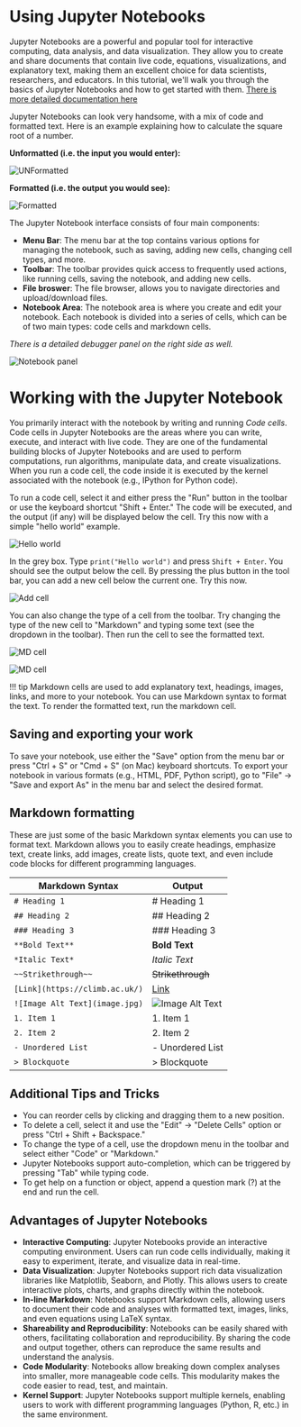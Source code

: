 # Using Jupyter Notebooks

Jupyter Notebooks are a powerful and popular tool for interactive computing, data analysis, and data visualization. They allow you to create and share documents that contain live code, equations, visualizations, and explanatory text, making them an excellent choice for data scientists, researchers, and educators. In this tutorial, we'll walk you through the basics of Jupyter Notebooks and how to get started with them. [There is more detailed documentation here](https://jupyterlab.readthedocs.io/en/stable/user/running.html)

Jupyter Notebooks can look very handsome, with a mix of code and formatted text. Here is an example explaining how to calculate the square root of a number. 

**Unformatted (i.e. the input you would enter):**

![UNFormatted](../img/jp-unformatted.png)

**Formatted (i.e. the output you would see):**

![Formatted](../img/jp-formatted.png)


The Jupyter Notebook interface consists of four main components:

* **Menu Bar**: The menu bar at the top contains various options for managing the notebook, such as saving, adding new cells, changing cell types, and more.
* **Toolbar**: The toolbar provides quick access to frequently used actions, like running cells, saving the notebook, and adding new cells.
* **File broswer**: The file browser, allows you to navigate directories and upload/download files.
* **Notebook Area**: The notebook area is where you create and edit your notebook. Each notebook is divided into a series of cells, which can be of two main types: code cells and markdown cells.

*There is a detailed debugger panel on the right side as well.*

![Notebook panel](../img/jp-notebook.png)

# Working with the Jupyter Notebook

You primarily interact with the notebook by writing and running *Code cells*. Code cells in Jupyter Notebooks are the areas where you can write, execute, and interact with live code. They are one of the fundamental building blocks of Jupyter Notebooks and are used to perform computations, run algorithms, manipulate data, and create visualizations. When you run a code cell, the code inside it is executed by the kernel associated with the notebook (e.g., IPython for Python code).

 To run a code cell, select it and either press the "Run" button in the toolbar or use the keyboard shortcut "Shift + Enter." The code will be executed, and the output (if any) will be displayed below the cell. Try this now with a simple "hello world" example.

![Hello world](../img/jp-hello.png)

In the grey box. Type `print("Hello world")` and press `Shift + Enter`. You should see the output below the cell. By pressing the plus button in the tool bar, you can add a new cell below the current one. Try this now.

![Add cell](../img/jp-add-cell.png)

You can also change the type of a cell from the toolbar. Try changing the type of the new cell to "Markdown" and typing some text (see the dropdown in the toolbar). Then run the cell to see the formatted text. 

![MD cell](../img/jp-notebook-md.png)


![MD cell](../img/jp-notebook-md-after.png)

<!-- prettier-ignore -->
!!! tip
    Markdown cells are used to add explanatory text, headings, images, links, and more to your notebook. You can use Markdown syntax to format the text. To render the formatted text, run the markdown cell.

## Saving and exporting your work

To save your notebook, use either the "Save" option from the menu bar or press "Ctrl + S" or "Cmd + S" (on Mac) keyboard shortcuts. To export your notebook in various formats (e.g., HTML, PDF, Python script), go to "File" -> "Save and export As" in the menu bar and select the desired format.

## Markdown formatting 

These are just some of the basic Markdown syntax elements you can use to format text. Markdown allows you to easily create headings, emphasize text, create links, add images, create lists, quote text, and even include code blocks for different programming languages.

| Markdown Syntax         | Output                          |
|------------------------|---------------------------------|
| `# Heading 1`          | # Heading 1                     |
| `## Heading 2`         | ## Heading 2                    |
| `### Heading 3`        | ### Heading 3                   |
| `**Bold Text**`        | **Bold Text**                   |
| `*Italic Text*`        | *Italic Text*                   |
| `~~Strikethrough~~`    | ~~Strikethrough~~               |
| `[Link](https://climb.ac.uk/)` | [Link](https://climb.ac.uk/) |
| `![Image Alt Text](image.jpg)`   | ![Image Alt Text](image.jpg)    |
| `1. Item 1`            | 1. Item 1                       |
| `2. Item 2`            | 2. Item 2                       |
| `- Unordered List`     | - Unordered List                |
| `> Blockquote`         | > Blockquote                    |

## Additional Tips and Tricks

* You can reorder cells by clicking and dragging them to a new position.
* To delete a cell, select it and use the "Edit" -> "Delete Cells" option or press "Ctrl + Shift + Backspace."
* To change the type of a cell, use the dropdown menu in the toolbar and select either "Code" or "Markdown."
* Jupyter Notebooks support auto-completion, which can be triggered by pressing "Tab" while typing code.
* To get help on a function or object, append a question mark (?) at the end and run the cell.

## Advantages of Jupyter Notebooks 

* **Interactive Computing**: Jupyter Notebooks provide an interactive computing environment. Users can run code cells individually, making it easy to experiment, iterate, and visualize data in real-time.
* **Data Visualization**: Jupyter Notebooks support rich data visualization libraries like Matplotlib, Seaborn, and Plotly. This allows users to create interactive plots, charts, and graphs directly within the notebook.
* **In-line Markdown**: Notebooks support Markdown cells, allowing users to document their code and analyses with formatted text, images, links, and even equations using LaTeX syntax.
* **Shareability and Reproducibility**: Notebooks can be easily shared with others, facilitating collaboration and reproducibility. By sharing the code and output together, others can reproduce the same results and understand the analysis.
* **Code Modularity**: Notebooks allow breaking down complex analyses into smaller, more manageable code cells. This modularity makes the code easier to read, test, and maintain.
* **Kernel Support**: Jupyter Notebooks support multiple kernels, enabling users to work with different programming languages (Python, R, etc.) in the same environment.